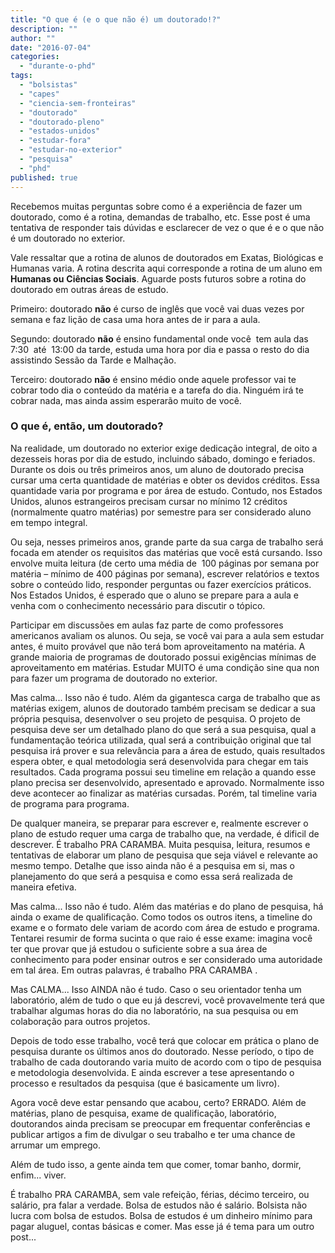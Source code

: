 ```yaml
---
title: "O que é (e o que não é) um doutorado!?"
description: ""
author: ""
date: "2016-07-04"
categories: 
  - "durante-o-phd"
tags: 
  - "bolsistas"
  - "capes"
  - "ciencia-sem-fronteiras"
  - "doutorado"
  - "doutorado-pleno"
  - "estados-unidos"
  - "estudar-fora"
  - "estudar-no-exterior"
  - "pesquisa"
  - "phd"
published: true
---
```


Recebemos muitas perguntas sobre como é a experiência de fazer um doutorado, como é a rotina, demandas de trabalho, etc. Esse post é uma tentativa de responder tais dúvidas e esclarecer de vez o que é e o que não é um doutorado no exterior.

Vale ressaltar que a rotina de alunos de doutorados em Exatas, Biológicas e Humanas varia. A rotina descrita aqui corresponde a rotina de um aluno em **Humanas ou** **Ciências Sociais**. Aguarde posts futuros sobre a rotina do doutorado em outras áreas de estudo.

Primeiro: doutorado **não** é curso de inglês que você vai duas vezes por semana e faz lição de casa uma hora antes de ir para a aula.

Segundo: doutorado **não** é ensino fundamental onde você  tem aula das 7:30  até  13:00 da tarde, estuda uma hora por dia e passa o resto do dia assistindo Sessão da Tarde e Malhação.

Terceiro: doutorado **não** é ensino médio onde aquele professor vai te cobrar todo dia o conteúdo da matéria e a tarefa do dia. Ninguém irá te cobrar nada, mas ainda assim esperarão muito de você.

### O que é, então, um doutorado?

Na realidade, um doutorado no exterior exige dedicação integral, de oito a dezesseis horas por dia de estudo, incluindo sábado, domingo e feriados. Durante os dois ou três primeiros anos, um aluno de doutorado precisa cursar uma certa quantidade de matérias e obter os devidos créditos. Essa quantidade varia por programa e por área de estudo. Contudo, nos Estados Unidos, alunos estrangeiros precisam cursar no mínimo 12 créditos (normalmente quatro matérias) por semestre para ser considerado aluno em tempo integral.

Ou seja, nesses primeiros anos, grande parte da sua carga de trabalho será focada em atender os requisitos das matérias que você está cursando. Isso envolve muita leitura (de certo uma média de  100 páginas por semana por matéria – mínimo de 400 páginas por semana), escrever relatórios e textos sobre o conteúdo lido, responder perguntas ou fazer exercícios práticos. Nos Estados Unidos, é esperado que o aluno se prepare para a aula e venha com o conhecimento necessário para discutir o tópico.

Participar em discussões em aulas faz parte de como professores americanos avaliam os alunos. Ou seja, se você vai para a aula sem estudar antes, é muito provável que não terá bom aproveitamento na matéria. A grande maioria de programas de doutorado possui exigências mínimas de aproveitamento em matérias. Estudar MUITO é uma condição sine qua non para fazer um programa de doutorado no exterior.

Mas calma... Isso não é tudo. Além da gigantesca carga de trabalho que as matérias exigem, alunos de doutorado também precisam se dedicar a sua própria pesquisa, desenvolver o seu projeto de pesquisa. O projeto de pesquisa deve ser um detalhado plano do que será a sua pesquisa, qual a fundamentação teórica utilizada, qual será a contribuição original que tal pesquisa irá prover e sua relevância para a área de estudo, quais resultados espera obter, e qual metodologia será desenvolvida para chegar em tais resultados. Cada programa possui seu timeline em relação a quando esse plano precisa ser desenvolvido, apresentado e aprovado. Normalmente isso deve acontecer ao finalizar as matérias cursadas. Porém, tal timeline varia de programa para programa.

De qualquer maneira, se preparar para escrever e, realmente escrever o plano de estudo requer uma carga de trabalho que, na verdade, é dificil de descrever. É trabalho PRA CARAMBA. Muita pesquisa, leitura, resumos e tentativas de elaborar um plano de pesquisa que seja viável e relevante ao mesmo tempo. Detalhe que isso ainda não é a pesquisa em si, mas o planejamento do que será a pesquisa e como essa será realizada de maneira efetiva.

Mas calma... Isso não é tudo. Além das matérias e do plano de pesquisa, há ainda o exame de qualificação. Como todos os outros itens, a timeline do exame e o formato dele variam de acordo com área de estudo e programa. Tentarei resumir de forma sucinta o que raio é esse exame: imagina você ter que provar que já estudou o suficiente sobre a sua área de conhecimento para poder ensinar outros e ser considerado uma autoridade em tal área. Em outras palavras, é trabalho PRA CARAMBA .

Mas CALMA... Isso AINDA não é tudo. Caso o seu orientador tenha um laboratório, além de tudo o que eu já descrevi, você provavelmente terá que trabalhar algumas horas do dia no laboratório, na sua pesquisa ou em colaboração para outros projetos.

Depois de todo esse trabalho, você terá que colocar em prática o plano de pesquisa durante os últimos anos do doutorado. Nesse período, o tipo de trabalho de cada doutorando varia muito de acordo com o tipo de pesquisa e metodologia desenvolvida. E ainda escrever a tese apresentando o processo e resultados da pesquisa (que é basicamente um livro).

Agora você deve estar pensando que acabou, certo? ERRADO. Além de matérias, plano de pesquisa, exame de qualificação, laboratório, doutorandos ainda precisam se preocupar em frequentar conferências e publicar artigos a fim de divulgar o seu trabalho e ter uma chance de arrumar um emprego.

Além de tudo isso, a gente ainda tem que comer, tomar banho, dormir, enfim... viver.

É trabalho PRA CARAMBA, sem vale refeição, férias, décimo terceiro, ou salário, pra falar a verdade. Bolsa de estudos não é salário. Bolsista não lucra com bolsa de estudos. Bolsa de estudos é um dinheiro mínimo para pagar aluguel, contas básicas e comer. Mas esse já é tema para um outro post...
